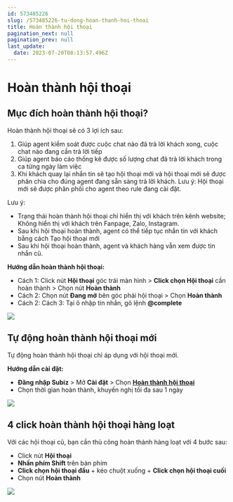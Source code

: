 ```yaml
---
id: 573485226
slug: /573485226-tu-dong-hoan-thanh-hoi-thoai
title: Hoàn thành hội thoại
pagination_next: null
pagination_prev: null
last_update:
  date: 2023-07-20T08:13:57.496Z
---
```


# Hoàn thành hội thoại

## Mục đích hoàn thành hội thoại?


Hoàn thành hội thoại sẽ có 3 lợi ích sau:

01. Giúp agent kiểm soát được cuộc chat nào đã trả lời khách xong, cuộc chat nào đang cần trả lời tiếp
11. Giúp agent báo cáo thống kê được số lượng chat đã trả lời khách trong ca từng ngày làm việc
21. Khi khách quay lại nhắn tin sẽ tạo hội thoại mới và hội thoại mới sẽ được phân chia cho đúng agent đang sẵn sàng trả lời khách. Lưu ý: Hội thoại mới sẽ được phân phối cho agent theo rule đang cài đặt.

Lưu ý:

- Trạng thái hoàn thành hội thoại chỉ hiển thị với khách trên kênh website; Không hiển thị với khách trên Fanpage, Zalo, Instagram.
- Sau khi hội thoại hoàn thành, agent có thể tiếp tục nhắn tin với khách bằng cách Tạo hội thoại mới
- Sau khi hội thoại hoàn thành, agent và khách hàng vẫn xem được tin nhắn cũ.

**Hướng dẫn hoàn thành hội thoại:**

- Cách 1: Click nút **Hội thoại** góc trái màn hình > **Click chọn Hội thoại** cần hoàn thành > Chọn nút **Hoàn thành**
- Cách 2: Chọn nút **Đang mở** bên góc phải hội thoại > Chọn **Hoàn thành**
- Cách 2: Cách 3: Tại ô nhập tin nhắn, gõ lệnh **@complete**


![](https://vcdn.subiz-cdn.com/file/firtbcyggraiwqqvdjaa_acpxkgumifuoofoosble)

## Tự động hoàn thành hội thoại mới


Tự động hoàn thành hội thoại chỉ áp dụng với hội thoại mới.

**Hướng dẫn cài đặt:**

- **Đăng nhập Subiz** > Mở **Cài đặt** > Chọn **[Hoàn thành hội thoại](https://app.subiz.com.vn/settings/auto-endchat)**
- Chọn thời gian hoàn thành, khuyến nghị tối đa sau 1 ngày


![](https://vcdn.subiz-cdn.com/file/firtbcygklsgbhxppnqa_acpxkgumifuoofoosble)

## 4 click hoàn thành hội thoại hàng loạt


Với các hội thoại cũ, bạn cần thủ công hoàn thành hàng loạt với 4 bước sau:

- Click nút **Hội thoại**
- **Nhấn phím Shift** trên bàn phím
- **Click chọn hội thoại đầu** + kéo chuột xuống + **Click chọn hội thoại cuối**
- Chọn nút **Hoàn thành**




![](https://vcdn.subiz-cdn.com/file/firtbcygnzfiktdugceq_acpxkgumifuoofoosble)